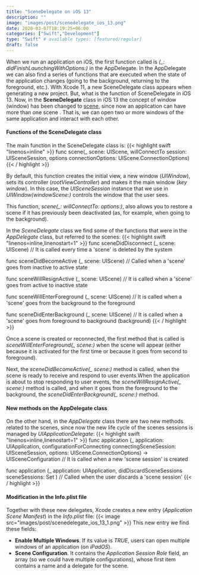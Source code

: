 ```yaml
---
title: "SceneDelegate on iOS 13"
description: ""
image: "images/post/scenedelegate_ios_13.png"
date: 2020-03-07T18:19:25+06:00
categories: ["Swift","Development"]
type: "Swift" # available types: [featured/regular]
draft: false
---
```

When we run an application on iOS, the first function called is *(_: didFinishLaunchingWithOptions:)* in the AppDelegate. In the AppDelegate we can also find a series of functions that are executed when the state of the application changes (going to the background, returning to the foreground, etc.). With Xcode 11, a new SceneDelegate class appears when generating a new project. But, what is the function of SceneDelegate in iOS 13. Now, in the **SceneDelegate** class in iOS 13 the concept of window (window) has been changed to [scene](https://developer.apple.com/documentation/uikit/app_and_environment/scenes), since now an application can have more than one scene . That is, we can open two or more windows of the same application and interact with each other.
#### Functions of the SceneDelegate class

The main function in the SceneDelegate class is:
{{< highlight swift  "linenos=inline" >}}
 func scene(_ scene: UIScene, willConnectTo session: UISceneSession, options connectionOptions: UIScene.ConnectionOptions)
{{< / highlight >}}

By default, this function creates the initial view, a new window (*UIWindow*), sets its controller (*rootViewController*) and makes it the main window (*key window*). In this case, the *UISceneSession* instance that we use in *UIWindow(windowScene:)* controls the window that the user sees.

This function, *scene(_: willConnectTo: options:)*, also allows you to restore a scene if it has previously been deactivated (as, for example, when going to the background).

In the *SceneDelegate* class we find some of the functions that were in the *AppDelegate* class, but referred to the scenes:
{{< highlight swift  "linenos=inline,linenostart=1" >}}
func sceneDidDisconnect (_ scene: UIScene) // It is called every time a 'scene' is deleted by the system
 
func sceneDidBecomeActive (_ scene: UIScene) // Called when a 'scene' goes from inactive to active state
 
func sceneWillResignActive (_ scene: UIScene) // It is called when a 'scene' goes from active to inactive state
 
func sceneWillEnterForeground (_ scene: UIScene) // It is called when a 'scene' goes from the background to the foreground
 
func sceneDidEnterBackground (_ scene: UIScene) // It is called when a 'scene' goes from foreground to background (background)
{{< / highlight >}}

Once a scene is created or reconnected, the first method that is called is *sceneWillEnterForeground(_ scene:)* when the scene will appear (either because it is activated for the first time or because it goes from second to foreground).

Next, the *sceneDidBecomeActive(_ scene:)* method is called, when the scene is ready to receive and respond to user events.When the application is about to stop responding to user events, the *sceneWillResignActive(_ scene:)* method is called, and when it goes from the foreground to the background, the *sceneDidEnterBackground(_ scene:)* method.
#### New methods on the AppDelegate class

On the other hand, in the *AppDelegate* class there are two new methods related to the scenes, since now the new life cycle of the scenes sessions is managed by *UIApplicationDelegate*:
{{< highlight swift  "linenos=inline,linenostart=1" >}}
func application (_ application: UIApplication, configurationForConnecting connectingSceneSession: UISceneSession, options: UIScene.ConnectionOptions) -> UISceneConfiguration // It is called when a new 'scene session' is created
 
func application (_ application: UIApplication, didDiscardSceneSessions sceneSessions: Set <UISceneSession>) // Called when the user discards a 'scene session'
{{< / highlight >}}

#### Modification in the Info.plist file

Together with these new delegates, Xcode creates a new entry (*Application Scene Manifest*) in the *Info.plist* file:
{{< image src="images/post/scenedelegate_ios_13_1.png" >}}
This new entry we find these fields:

* **Enable Multiple Windows**. If its value is *TRUE*, users can open multiple windows of an application (on *iPadOS*).
* **Scene Configuration**. It contains the *Application Session Role* field, an array (so we could have multiple configurations), whose first item contains a name and a delegate for the scene.